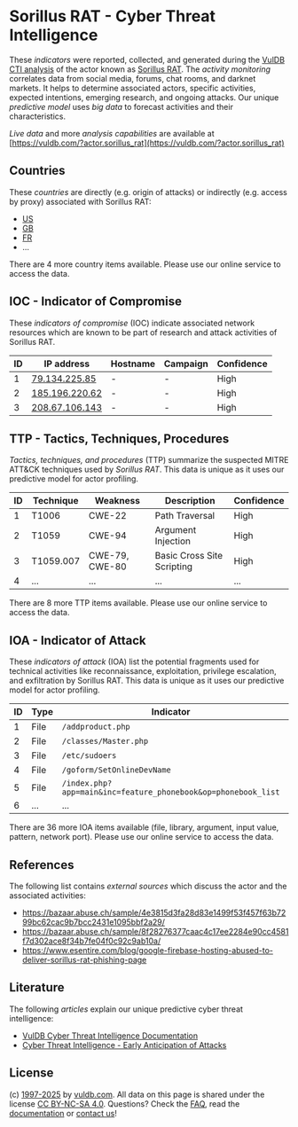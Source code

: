 # Sorillus RAT - Cyber Threat Intelligence

These _indicators_ were reported, collected, and generated during the [VulDB CTI analysis](https://vuldb.com/?kb.cti) of the actor known as [Sorillus RAT](https://vuldb.com/?actor.sorillus_rat). The _activity monitoring_ correlates data from social media, forums, chat rooms, and darknet markets. It helps to determine associated actors, specific activities, expected intentions, emerging research, and ongoing attacks. Our unique _predictive model_ uses _big data_ to forecast activities and their characteristics.

_Live data_ and more _analysis capabilities_ are available at [https://vuldb.com/?actor.sorillus_rat](https://vuldb.com/?actor.sorillus_rat)

## Countries

These _countries_ are directly (e.g. origin of attacks) or indirectly (e.g. access by proxy) associated with Sorillus RAT:

* [US](https://vuldb.com/?country.us)
* [GB](https://vuldb.com/?country.gb)
* [FR](https://vuldb.com/?country.fr)
* ...

There are 4 more country items available. Please use our online service to access the data.

## IOC - Indicator of Compromise

These _indicators of compromise_ (IOC) indicate associated network resources which are known to be part of research and attack activities of Sorillus RAT.

ID | IP address | Hostname | Campaign | Confidence
-- | ---------- | -------- | -------- | ----------
1 | [79.134.225.85](https://vuldb.com/?ip.79.134.225.85) | - | - | High
2 | [185.196.220.62](https://vuldb.com/?ip.185.196.220.62) | - | - | High
3 | [208.67.106.143](https://vuldb.com/?ip.208.67.106.143) | - | - | High

## TTP - Tactics, Techniques, Procedures

_Tactics, techniques, and procedures_ (TTP) summarize the suspected MITRE ATT&CK techniques used by _Sorillus RAT_. This data is unique as it uses our predictive model for actor profiling.

ID | Technique | Weakness | Description | Confidence
-- | --------- | -------- | ----------- | ----------
1 | T1006 | CWE-22 | Path Traversal | High
2 | T1059 | CWE-94 | Argument Injection | High
3 | T1059.007 | CWE-79, CWE-80 | Basic Cross Site Scripting | High
4 | ... | ... | ... | ...

There are 8 more TTP items available. Please use our online service to access the data.

## IOA - Indicator of Attack

These _indicators of attack_ (IOA) list the potential fragments used for technical activities like reconnaissance, exploitation, privilege escalation, and exfiltration by Sorillus RAT. This data is unique as it uses our predictive model for actor profiling.

ID | Type | Indicator | Confidence
-- | ---- | --------- | ----------
1 | File | `/addproduct.php` | High
2 | File | `/classes/Master.php` | High
3 | File | `/etc/sudoers` | Medium
4 | File | `/goform/SetOnlineDevName` | High
5 | File | `/index.php?app=main&inc=feature_phonebook&op=phonebook_list` | High
6 | ... | ... | ...

There are 36 more IOA items available (file, library, argument, input value, pattern, network port). Please use our online service to access the data.

## References

The following list contains _external sources_ which discuss the actor and the associated activities:

* https://bazaar.abuse.ch/sample/4e3815d3fa28d83e1499f53f457f63b7299bc62cac9b7bcc2431e1095bbf2a29/
* https://bazaar.abuse.ch/sample/8f28276377caac4c17ee2284e90cc4581f7d302ace8f34b7fe04f0c92c9ab10a/
* https://www.esentire.com/blog/google-firebase-hosting-abused-to-deliver-sorillus-rat-phishing-page

## Literature

The following _articles_ explain our unique predictive cyber threat intelligence:

* [VulDB Cyber Threat Intelligence Documentation](https://vuldb.com/?kb.cti)
* [Cyber Threat Intelligence - Early Anticipation of Attacks](https://www.scip.ch/en/?labs.20201022)

## License

(c) [1997-2025](https://vuldb.com/?kb.changelog) by [vuldb.com](https://vuldb.com/?kb.about). All data on this page is shared under the license [CC BY-NC-SA 4.0](https://creativecommons.org/licenses/by-nc-sa/4.0/). Questions? Check the [FAQ](https://vuldb.com/?kb.faq), read the [documentation](https://vuldb.com/?kb) or [contact us](https://vuldb.com/?contact)!
